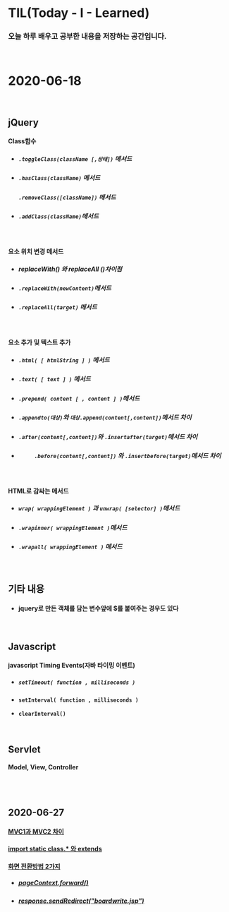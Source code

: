 # TIL(Today - I - Learned)

### 오늘 하루 배우고 공부한 내용을 저장하는 공간입니다.         
<br/>



# 2020-06-18

<br/>

## jQuery

#### Class함수 

-   ##### `.toggleClass(className [,상태])` 메서드   

-   ##### `.hasClass(className)` 메서드

    ##### `.removeClass([className])` 메서드

-   ##### `.addClass(className)`메서드

<br/>

#### 요소 위치 변경 메서드

-   ##### replaceWith() 와 replaceAll ()차이점 

-   ##### `.replaceWith(newContent)`메서드

-   ##### `.replaceAll(target)` 메서드

<br/>

#### 요소 추가 및 텍스트 추가

-   ##### `.html( [ htmlString ] )`  메서드

-   ##### `.text( [ text ] )` 메서드

-   ##### `.prepend( content [ , content ] )`메서드

-   ##### `.appendto(대상)`와 `대상.append(content[,content])`메서드 차이

-   ##### `.after(content[,content])`와 `.insertafter(target)`메서드 차이

-   ##### `		.before(content[,content])` 와 `.insertbefore(target)`메서드 차이

<br/>

#### HTML로 감싸는 메서드

-   ##### `wrap( wrappingElement )` 과 `unwrap( [selector] )`메서드

-   ##### `.wrapinner( wrappingElement )`메서드

-   ##### `.wrapall( wrappingElement )` 메서드

<br/>

## 기타 내용

-   #### jquery로 만든 객체를 담는 변수앞에 $를 붙여주는 경우도 있다

<br/>

## Javascript

#### javascript  Timing Events(자바 타이밍 이벤트)

-   ##### **`setTimeout( function , milliseconds )`**

-   **`setInterval( function , milliseconds )`**

-   **`clearInterval()`**

<br/>

## Servlet

#### Model, View, Controller

<br/><br/>

## 

## 2020-06-27  

#### [MVC1과 MVC2 차이](https://github.com/shm1113/TIL/blob/master/20200626.md#mvc1%EA%B3%BC-mvc2-%EC%B0%A8%EC%9D%B4)

#### [import static class.* 와 extends](https://github.com/shm1113/TIL/blob/master/20200626.md#import-static---%EA%B3%BC-extends)

#### [화면 전환방법 2가지](https://github.com/shm1113/TIL/blob/master/20200626.md#%ED%99%94%EB%A9%B4-%EC%A0%84%ED%99%98%EB%B0%A9%EB%B2%95-2%EA%B0%80%EC%A7%80)

- ##### [pageContext.forward()](https://github.com/shm1113/TIL/blob/master/20200626.md#1pagecontextforward)

- ##### [response.sendRedirect("boardwrite.jsp")](https://github.com/shm1113/TIL/blob/master/20200626.md#2responsesendredirectboardwritejsp)

